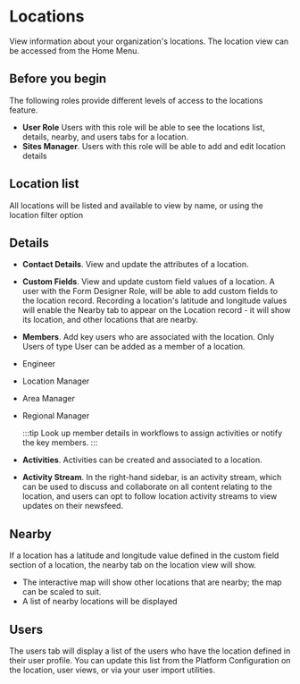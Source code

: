 # Locations
View information about your organization's locations. The location view can be accessed from the Home Menu.

## Before you begin
The following roles provide different levels of access to the locations feature.
* **User Role** Users with this role will be able to see the locations list, details, nearby, and users tabs for a location.
* **Sites Manager**. Users with this role will be able to add and edit location details

## Location list
All locations will be listed and available to view by name, or using the location filter option

## Details
* **Contact Details**. View and update the attributes of a location.
* **Custom Fields**. View and update custom field values of a location. A user with the Form Designer Role, will be able to add custom fields to the location record.
Recording a location's latitude and longitude values will enable the Nearby tab to appear on the Location record - it will show its location, and other locations that are nearby.
* **Members**. Add key users who are associated with the location. Only Users of type User can be added as a member of a location.
* Engineer
* Location Manager
* Area Manager
* Regional Manager

    :::tip
    Look up member details in workflows to assign activities or notify the key members.
    :::

* **Activities**. Activities can be created and associated to a location.
* **Activity Stream**. In the right-hand sidebar, is an activity stream, which can be used to discuss and collaborate on all content relating to the location, and users can opt to follow location activity streams to view updates on their newsfeed.

## Nearby
If a location has a latitude and longitude value defined in the custom field section of a location, the nearby tab on the location view will show.
* The interactive map will show other locations that are nearby; the map can be scaled to suit.
* A list of nearby locations will be displayed

## Users
The users tab will display a list of the users who have the location defined in their user profile. You can update this list from the Platform Configuration on the location, user views, or via your user import utilities.

